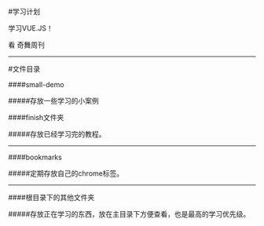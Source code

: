 #学习计划

学习VUE.JS！

看 奇舞周刊

---

#文件目录

####small-demo

#####存放一些学习的小案例

####finish文件夹

#####存放已经学习完的教程。

- - -

####bookmarks

#####定期存放自己的chrome标签。

- - -

####根目录下的其他文件夹

#####存放正在学习的东西，放在主目录下方便查看，也是最高的学习优先级。


